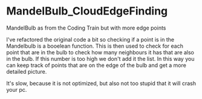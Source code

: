 # MandelBulb_CloudEdgeFinding
MandelBulb as from the Coding Train but with more edge points

I've refactored the original code a bit so checking if a point is in the Mandelbulb is a booelean function.
This is then used to check for each point that are in the bulb to check how many neighbours it has that are also in the bulb.
If this number is too high we don't add it the list. In this way you can keep track of points that are on the edge of the bulb and get a more detailed picture.

It's slow, because it is not optimized, but also not too stupid that it will crash your pc.
